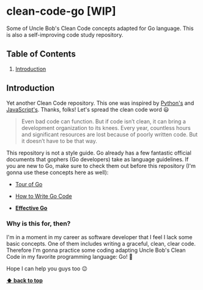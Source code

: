 # clean-code-go [WIP]
Some of Uncle Bob's Clean Code concepts adapted for Go language. This is also a self-improving code study repository.

## Table of Contents

1. [Introduction](#introduction)


## Introduction

Yet another Clean Code repository. This one was inspired by [Python's](https://github.com/zedr/clean-code-python) and [JavaScript's](https://github.com/ryanmcdermott/clean-code-javascript). Thanks, folks! Let's spread the clean code word :smiley:

> Even bad code can function. But if code isn’t clean, it can bring a development organization to its knees. Every year, countless hours and significant resources are lost because of poorly written code. But it doesn’t have to be that way.

This repository is not a style guide. Go already has a few fantastic official documents that gophers (Go developers) take as language guidelines. If you are new to Go, make sure to check them out before this repository (I'm gonna use these concepts here as well):

- [Tour of Go](https://tour.golang.org/)

- [How to Write Go Code](https://golang.org/doc/code.html)

- [**Effective Go**](https://golang.org/doc/effective_go.html)

### Why is this for, then?

I'm in a moment in my career as software developer that I feel I lack some basic concepts. One of them includes writing a graceful, clean, clear code. Therefore I'm gonna practice some coding adapting Uncle Bob's Clean Code in my favorite programming language: Go! :blue_heart:

Hope I can help you guys too :wink:

**[⬆ back to top](#table-of-contents)**
